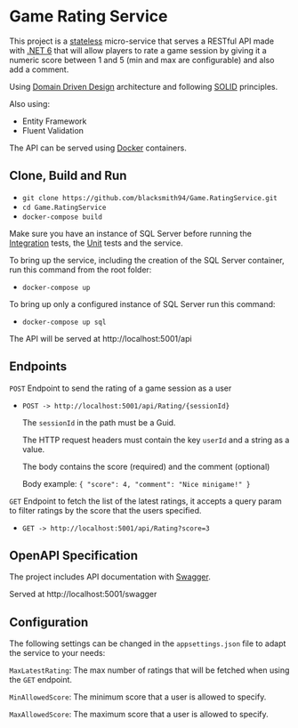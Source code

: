 # Game Rating Service

This project is a [stateless](https://en.wikipedia.org/wiki/Service_statelessness_principle) micro-service that serves a RESTful API made with [.NET 6](https://docs.microsoft.com/es-es/aspnet/core/?view=aspnetcore-6.0) that will allow players to rate a game session by giving it a numeric score between 1 and 5 (min and max are configurable) and also add a comment.

Using [Domain Driven Design](https://en.wikipedia.org/wiki/Domain-driven_design) architecture and following [SOLID](https://en.wikipedia.org/wiki/SOLID) principles.

Also using:
- Entity Framework
- Fluent Validation

The API can be served using [Docker](https://docs.docker.com/get-started/overview/) containers.

##  Clone, Build and Run 
* `git clone https://github.com/blacksmith94/Game.RatingService.git`
* `cd Game.RatingService`
* `docker-compose build`

Make sure you have an instance of SQL Server before running the [Integration](https://en.wikipedia.org/wiki/Integration_testing) tests, the [Unit](https://en.wikipedia.org/wiki/Unit_testing) tests and the service.

To bring up the service, including the creation of the SQL Server container, run this command from the root folder:
* `docker-compose up`

To bring up only a configured instance of SQL Server run this command:
* `docker-compose up sql`


The API will be served at http://localhost:5001/api

##  Endpoints
`POST` Endpoint to send the rating of a game session as a user 
* `POST -> http://localhost:5001/api/Rating/{sessionId}`

    The `sessionId` in the path must be a Guid.

    The HTTP request headers must contain the key `userId` and a string as a value.

    The body contains the score (required) and the comment (optional)

    Body example:
        `{
            "score": 4,
            "comment": "Nice minigame!"
        }`


`GET` Endpoint to fetch the list of the latest ratings, it accepts a query param to filter ratings by the score that the users specified. 
* `GET -> http://localhost:5001/api/Rating?score=3`


## OpenAPI Specification

The project includes API documentation with [Swagger](https://swagger.io/).

Served at http://localhost:5001/swagger


## Configuration
The following settings can be changed in the `appsettings.json` file to adapt the service to your needs:

`MaxLatestRating`: The max number of ratings that will be fetched when using the `GET` endpoint.
    
`MinAllowedScore`: The minimum score that a user is allowed to specify.
    
`MaxAllowedScore`: The maximum score that a user is allowed to specify.
